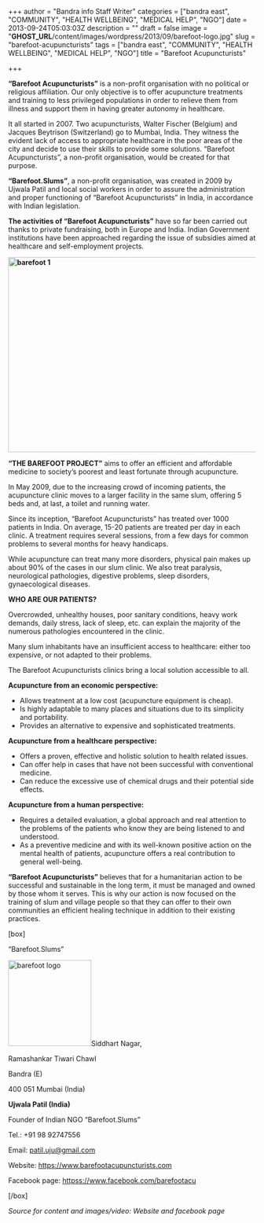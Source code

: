 +++
author = "Bandra info Staff Writer"
categories = ["bandra east", "COMMUNITY", "HEALTH WELLBEING", "MEDICAL HELP", "NGO"]
date = 2013-09-24T05:03:03Z
description = ""
draft = false
image = "__GHOST_URL__/content/images/wordpress/2013/09/barefoot-logo.jpg"
slug = "barefoot-acupuncturists"
tags = ["bandra east", "COMMUNITY", "HEALTH WELLBEING", "MEDICAL HELP", "NGO"]
title = "Barefoot Acupuncturists"

+++


<p><strong>“Barefoot Acupuncturists”</strong> is a non-profit organisation with no political or religious affiliation. Our only objective is to offer acupuncture treatments and training to less privileged populations in order to relieve them from illness and support them in having greater autonomy in healthcare.</p>
<p>It all started in 2007. Two acupuncturists, Walter Fischer (Belgium) and Jacques Beytrison (Switzerland) go to Mumbai, India. They witness the evident lack of access to appropriate healthcare in the poor areas of the city and decide to use their skills to provide some solutions. “Barefoot Acupuncturists”, a non-profit organisation, would be created for that purpose.</p>
<p><strong>“Barefoot.Slums”</strong>, a non-profit organisation, was created in 2009 by Ujwala Patil and local social workers in order to assure the administration and proper functioning of “Barefoot Acupuncturists” in India, in accordance with Indian legislation.</p>
<p><strong>The activities of “Barefoot Acupuncturists”</strong> have so far been carried out thanks to private fundraising, both in Europe and India. Indian Government institutions have been approached regarding the issue of subsidies aimed at healthcare and self-employment projects.</p>
<p><b><a href="https://i2.wp.com/bandra.info/wp-content/uploads/2013/09/barefoot-1.jpg?ssl=1"><img loading="lazy" class="size-full wp-image-4151 aligncenter" alt="barefoot 1" src="https://i2.wp.com/bandra.info/wp-content/uploads/2013/09/barefoot-1.jpg?resize=599%2C397&#038;ssl=1" width="599" height="397" srcset="https://i2.wp.com/bandra.info/wp-content/uploads/2013/09/barefoot-1.jpg?w=599&amp;ssl=1 599w, https://i2.wp.com/bandra.info/wp-content/uploads/2013/09/barefoot-1.jpg?resize=300%2C198&amp;ssl=1 300w" sizes="(max-width: 599px) 100vw, 599px" data-recalc-dims="1" /></a></b></p>
<p><b>“THE BAREFOOT PROJECT”</b> aims to offer an efficient and affordable medicine to society&#8217;s poorest and least fortunate through acupuncture.</p>
<p>In May 2009, due to the increasing crowd of incoming patients, the acupuncture clinic moves to a larger facility in the same slum, offering 5 beds and, at last, a toilet and running water.</p>
<p>Since its inception, &#8220;Barefoot Acupuncturists&#8221; has treated over 1000 patients in India. On average, 15-20 patients are treated per day in each clinic. A treatment requires several sessions, from a few days for common problems to several months for heavy handicaps.</p>
<p>While acupuncture can treat many more disorders, physical pain makes up about 90% of the cases in our slum clinic. We also treat paralysis, neurological pathologies, digestive problems, sleep disorders, gynaecological diseases.</p>
<p><b>WHO ARE OUR PATIENTS?</b></p>
<p>Overcrowded, unhealthy houses, poor sanitary conditions, heavy work demands, daily stress, lack of sleep, etc. can explain the majority of the numerous pathologies encountered in the clinic.</p>
<p>Many slum inhabitants have an insufficient access to healthcare: either too expensive, or not adapted to their problems.</p>
<p>The Barefoot Acupuncturists clinics bring a local solution accessible to all.</p>
<p><b>Acupuncture from an economic perspective:</b></p>
<ul>
<li>Allows treatment at a low cost (acupuncture equipment is cheap).</li>
<li>Is highly adaptable to many places and situations due to its simplicity and portability.</li>
<li>Provides an alternative to expensive and sophisticated treatments.</li>
</ul>
<p><b>Acupuncture from a healthcare perspective:</b></p>
<ul>
<li>Offers a proven, effective and holistic solution to health related issues.</li>
<li>Can offer help in cases that have not been successful with conventional medicine.</li>
<li>Can reduce the excessive use of chemical drugs and their potential side effects.</li>
</ul>
<p><b>Acupuncture from a human perspective:</b></p>
<ul>
<li>Requires a detailed evaluation, a global approach and real attention to the problems of the patients who know they are being listened to and understood.</li>
<li>As a preventive medicine and with its well-known positive action on the mental health of patients, acupuncture offers a real contribution to general well-being.</li>
</ul>
<p><strong>“Barefoot Acupuncturists”</strong> believes that for a humanitarian action to be successful and sustainable in the long term, it must be managed and owned by those whom it serves. This is why our action is now focused on the training of slum and village people so that they can offer to their own communities an efficient healing technique in addition to their existing practices.</p>
<p>[box]</p>
<p>&#8220;Barefoot.Slums&#8221;</p>
<p><a href="https://i2.wp.com/bandra.info/wp-content/uploads/2013/09/barefoot-logo.jpg?ssl=1"><img loading="lazy" class="size-full wp-image-4150 alignright" alt="barefoot logo" src="https://i2.wp.com/bandra.info/wp-content/uploads/2013/09/barefoot-logo.jpg?resize=169%2C175&#038;ssl=1" width="169" height="175" data-recalc-dims="1" /></a>Siddhart Nagar,</p>
<p>Ramashankar Tiwari Chawl</p>
<p>Bandra (E)</p>
<p>400 051 Mumbai (India)</p>
<p><b>Ujwala Patil (India)</b></p>
<p>Founder of Indian NGO &#8220;Barefoot.Slums&#8221;</p>
<p>Tel.: +91 98 92747556</p>
<p>Email: <a href="mailto:patil.uju@gmail.com">patil.uju@gmail.com</a></p>
<p>Website: <a href="https://www.barefootacupuncturists.com/">https://www.barefootacupuncturists.com</a></p>
<p>Facebook page: <a href="httpss://www.facebook.com/barefootacu">httpss://www.facebook.com/barefootacu</a></p>
<p>[/box]</p>
<p><i>Source for content and images/video: Website and facebook page</i></p>
<p>&nbsp;</p>
<p>&nbsp;</p>



